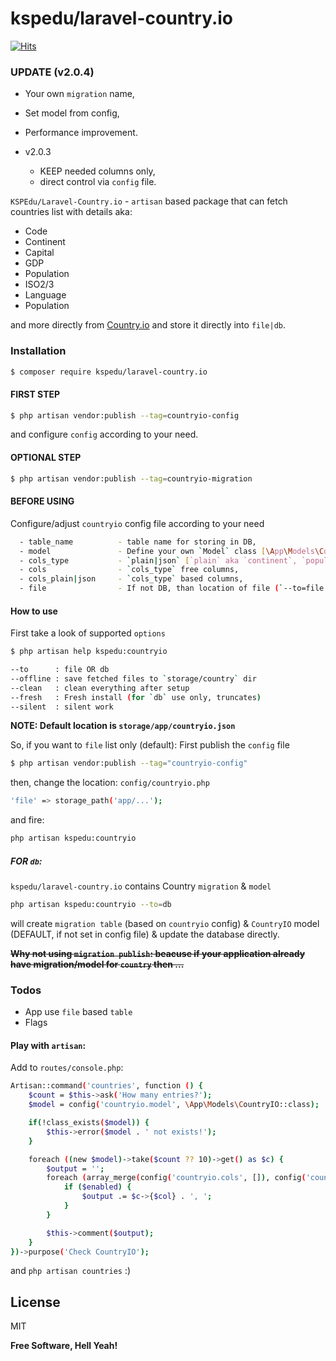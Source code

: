 # kspedu/laravel-country.io

[![Hits](https://hits.seeyoufarm.com/api/count/incr/badge.svg?url=https%3A%2F%2Fgithub.com%2FAnandPilania%2Flaravel-country.io&count_bg=%23FF3863&title_bg=%232C3E50&title=hits&edge_flat=false)](https://hits.seeyoufarm.com)

### UPDATE (v2.0.4)
  - Your own `migration` name,
  - Set model from config,
  - Performance improvement.

  - v2.0.3
    - KEEP needed columns only,
    - direct control via `config` file.


`KSPEdu/Laravel-Country.io` - `artisan` based package that can fetch countries list with details aka:

  - Code
  - Continent
  - Capital
  - GDP
  - Population
  - ISO2/3
  - Language
  - Population
  
and more directly from [Country.io](http://country.io) and store it directly into `file|db`.

### Installation

```sh
$ composer require kspedu/laravel-country.io
```


#### FIRST STEP

```sh
$ php artisan vendor:publish --tag=countryio-config
```
and configure `config` according to your need.


#### OPTIONAL STEP
```sh
$ php artisan vendor:publish --tag=countryio-migration
```


#### BEFORE USING
Configure/adjust `countryio` config file according to your need

```sh
  - table_name          - table name for storing in DB,
  - model               - Define your own `Model` class [\App\Models\Country::class],
  - cols_type           - `plain|json` [`plain` aka `continent`, `population_total` AND `json` aka `geography.continent`, `population.total`],
  - cols                - `cols_type` free columns,
  - cols_plain|json     - `cols_type` based columns,
  - file                - If not DB, than location of file (`--to=file|db` option of `kspedu:countryio` artisan command)
```

#### How to use
First take a look of supported `options`
```sh
$ php artisan help kspedu:countryio
```
````sh
--to      : file OR db
--offline : save fetched files to `storage/country` dir
--clean   : clean everything after setup
--fresh   : Fresh install (for `db` use only, truncates)
--silent  : silent work 
````

**NOTE: Default location is `storage/app/countryio.json`**

So, if you want to `file` list only (default):
First publish the `config` file
```sh
$ php artisan vendor:publish --tag="countryio-config"
```
then, change the location: `config/countryio.php`
```sh
'file' => storage_path('app/...');
```
and fire:
```sh
php artisan kspedu:countryio
```

##### FOR `db`:
`kspedu/laravel-country.io` contains Country `migration` & `model`
```sh
php artisan kspedu:countryio --to=db
```
will create `migration table` (based on `countryio` config) & `CountryIO` model (DEFAULT, if not set in config file) & update the database directly.

~~**Why not using `migration publish`: beacuse if your application already have migration/model for `country` then ...**~~


### Todos

 - App use `file` based `table`
 - Flags


#### Play with `artisan`:
Add to `routes/console.php`:

```sh
Artisan::command('countries', function () {
    $count = $this->ask('How many entries?');
    $model = config('countryio.model', \App\Models\CountryIO::class);

    if(!class_exists($model)) {
        $this->error($model . ' not exists!');
    }

    foreach ((new $model)->take($count ?? 10)->get() as $c) {
        $output = '';
        foreach (array_merge(config('countryio.cols', []), config('countryio.cols_' . config('countryio.cols_type', 'plain'), [])) as $col => $enabled) {
            if ($enabled) {
                $output .= $c->{$col} . ', ';
            }
        }

        $this->comment($output);
    }
})->purpose('Check CountryIO');
```

and `php artisan countries` :)

License
----

MIT


**Free Software, Hell Yeah!**
